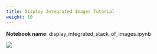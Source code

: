 ```yaml
---
title: Display Integrated Images Tutorial
weight: 10
---
```


**Notebook name**: display_integrated_stack_of_images.ipynb

<img src='/images/comingsoon.png' />